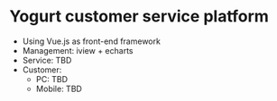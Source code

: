 # Yogurt customer service platform
- Using Vue.js as front-end framework
- Management: iview + echarts
- Service: TBD
- Customer:
    - PC: TBD
    - Mobile: TBD
